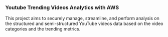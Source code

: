 ### Youtube Trending Videos Analytics with AWS
This project aims to securely manage, streamline, and perform analysis on the structured and semi-structured YouTube videos data based on the video categories and the trending metrics.
